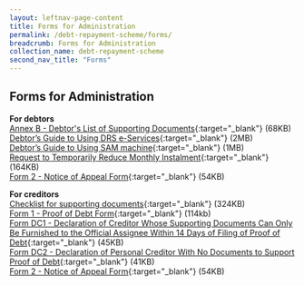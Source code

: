 ```yaml
---
layout: leftnav-page-content
title: Forms for Administration
permalink: /debt-repayment-scheme/forms/
breadcrumb: Forms for Administration
collection_name: debt-repayment-scheme
second_nav_title: "Forms"
---
```

Forms for Administration
---
**For debtors**<br>
[Annex B - Debtor's List of Supporting Documents](/files/AnnexB(Debtor'sListofSupportingDocuments).pdf){:target="_blank"} (68KB)<br>
[Debtor’s Guide to Using DRS e-Services](/files/Debtor'sGuidetoUsingDRSe-Services.pdf){:target="_blank"} (2MB)<br>
[Debtor’s Guide to Using SAM machine](/files/UserGuideforSAM_DRS.pdf){:target="_blank"} (1MB)<br>
[Request to Temporarily Reduce Monthly Instalment](/files/RequesttoTemporarilyReduceMonthlyInstalment.pdf){:target="_blank"} (164KB)<br>
[Form 2 - Notice of Appeal Form](/files/Form2.pdf){:target="_blank"} (54KB)<br>

**For creditors**<br>
[Checklist for supporting documents](/files/ChecklisttoCreditorsforSupportingDocuments_revisedversion20062018.pdf){:target="_blank"} (324KB)<br>
[Form 1 - Proof of Debt Form](/files/Form1.pdf){:target="_blank"} (114kb)<br>
[Form DC1 - Declaration of Creditor Whose Supporting Documents Can Only Be Furnished to the Official Assignee Within 14 Days of Filing of Proof of Debt](/files/FormDC1DRS.pdf){:target="_blank"} (45KB)<br>
[Form DC2 - Declaration of Personal Creditor With No Documents to Support Proof of Debt](/files/FormDC2DRS.pdf){:target="_blank"} (41KB)<br>
[Form 2 - Notice of Appeal Form](/files/Form2.pdf){:target="_blank"} (54KB)<br>
